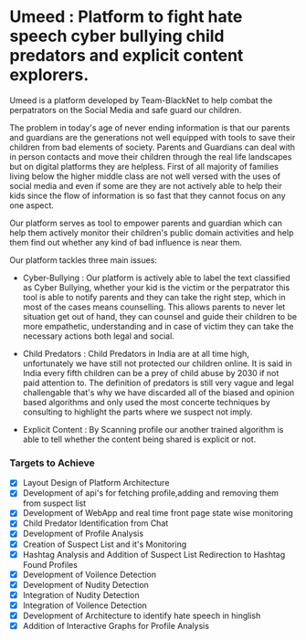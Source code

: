 # Umeed : Platform to fight hate speech cyber bullying child predators and explicit content explorers.

Umeed is a platform developed by Team-BlackNet to help combat the perpatrators on the Social Media and safe guard our children.

The problem in today's age of never ending information is that our parents and guardians are the generations not well equipped with tools to save their children from bad elements of society. Parents and Guardians can deal with in person contacts and move their children through the real life landscapes but on digital platforms they are helpless. First of all majority of families living below the higher middle class are not well versed with the uses of social media and even if some are they are not actively able to help their kids since the flow of information is so fast that they cannot focus on any one aspect.

Our platform serves as tool to empower parents and guardian which can help them actively monitor their children's public domain activities and help them find out whether any kind of bad influence is near them.

Our platform tackles three main issues:
* Cyber-Bullying : Our platform is actively able to label the text classified as Cyber Bullying, whether your kid is the victim or the perpatrator this tool is able to notify parents and they can take the right step, which in most of the cases means counselling. This allows parents to never let situation get out of hand, they can counsel and guide their children to be more empathetic, understanding and in case of victim they can take the necessary actions both legal and social.

* Child Predators : Child Predators in India are at all time high, unfortunately we have still not protected our children online. It is said in India every fifth children can be a prey of child abuse by 2030 if not paid attention to. The definition of predators is still very vague and legal challengable that's why we have discarded all of the biased and opinion based algorithms and only used the most concerte techniques by consulting to highlight the parts where we suspect not imply.

* Explicit Content : By Scanning profile our another trained algorithm is able to tell whether the content being shared is explicit or not.

### Targets to Achieve
- [x] Layout Design of Platform Architecture
- [x] Development of api's for fetching profile,adding and removing them from suspect list
- [x] Development of WebApp and real time front page state wise monitoring
- [x] Child Predator Identification from Chat
- [x] Development of Profile Analysis
- [x] Creation of Suspect List and it's Monitoring
- [x] Hashtag Analysis and Addition of Suspect List Redirection to Hashtag Found Profiles
- [x] Development of Voilence Detection
- [x] Development of Nudity Detection
- [x] Integration of Nudity Detection
- [x] Integration of Voilence Detection
- [x] Development of Architecture to identify hate speech in hinglish
- [x] Addition of Interactive Graphs for Profile Analysis 
